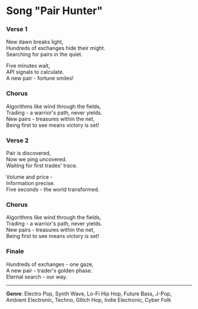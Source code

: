 # Song "Pair Hunter"

### Verse 1
New dawn breaks light,  
Hundreds of exchanges hide their might.  
Searching for pairs in the quiet.

Five minutes wait,  
API signals to calculate.  
A new pair - fortune smiles!

### Chorus
Algorithms like wind through the fields,  
Trading - a warrior's path, never yields.  
New pairs - treasures within the net,  
Being first to see means victory is set!

### Verse 2
Pair is discovered,  
Now we ping uncovered.  
Waiting for first trades' trace.

Volume and price -  
Information precise.  
Five seconds - the world transformed.

### Chorus
Algorithms like wind through the fields,  
Trading - a warrior's path, never yields.  
New pairs - treasures within the net,  
Being first to see means victory is set!

### Finale
Hundreds of exchanges - one gaze,  
A new pair - trader's golden phase.  
Eternal search - our way.

---

**Genre**: Electro Pop, Synth Wave, Lo-Fi Hip Hop, Future Bass, J-Pop, Ambient Electronic, Techno, Glitch Hop, Indie Electronic, Cyber Folk
